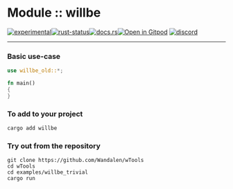 <!-- {{# generate.module_header{} #}} -->

# Module :: willbe
<!--{ generate.module_header.start() }-->
 [![experimental](https://raster.shields.io/static/v1?label=&message=experimental&color=orange)](https://github.com/emersion/stability-badges#experimental)[![rust-status](https://github.com/Wandalen/wTools/actions/workflows/module_willbe_old_push.yml/badge.svg)](https://github.com/Wandalen/wTools/actions/workflows/module_willbe_old_push.yml)[![docs.rs](https://img.shields.io/docsrs/willbe_old?color=e3e8f0&logo=docs.rs)](https://docs.rs/willbe_old)[![Open in Gitpod](https://raster.shields.io/static/v1?label=try&message=online&color=eee&logo=gitpod&logoColor=eee)](https://gitpod.io/#RUN_PATH=.,SAMPLE_FILE=sample%2Frust%2Fwillbe_old_trivial%2Fsrc%2Fmain.rs,RUN_POSTFIX=--example%20willbe_old_trivial/https://github.com/Wandalen/wTools)
[![discord](https://img.shields.io/discord/872391416519737405?color=eee&logo=discord&logoColor=eee&label=ask)](https://discord.gg/m3YfbXpUUY)
<!--{ generate.module_header.end }-->

___

### Basic use-case

<!-- {{# generate.module{} #}} -->

```rust
use willbe_old::*;

fn main()
{
}
```

### To add to your project

```bash
cargo add willbe
```

### Try out from the repository

``` shell test
git clone https://github.com/Wandalen/wTools
cd wTools
cd examples/willbe_trivial
cargo run
```
